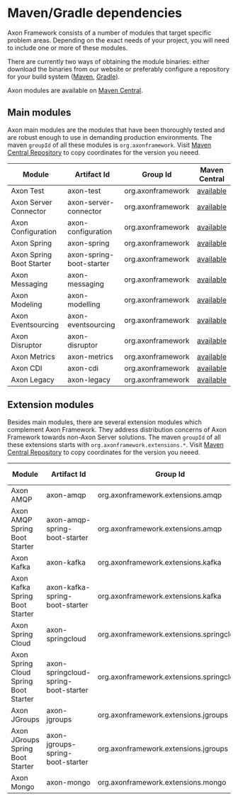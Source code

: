 # Maven/Gradle dependencies

Axon Framework consists of a number of modules that target specific problem areas. Depending on the exact needs of your project, you will need to include one or more of these modules.

There are currently two ways of obtaining the module binaries: either download the binaries from our website or preferably configure a repository for your build system ([Maven](http://maven.apache.org/), [Gradle](https://gradle.org/)).

Axon modules are available on [Maven Central](https://search.maven.org/search?q=axonframework).

## Main modules

Axon main modules are the modules that have been thoroughly tested and are robust enough to use in demanding production environments. The maven `groupId` of all these modules is `org.axonframework`. Visit [Maven Central Repository](https://search.maven.org/search?q=g:org.axonframework) to copy coordinates for the version you neeed.

| Module                        | Artifact Id              | Group Id          | Maven Central                                                             |
| ----------------------------- | ------------------------ | ----------------- |:-------------------------------------------------------------------------:|
| Axon Test                     | axon-test                | org.axonframework | [available](https://search.maven.org/search?q=a:axon-test)                |
| Axon Server Connector         | axon-server-connector    | org.axonframework | [available](https://search.maven.org/search?q=a:axon-server-connector)    |
| Axon Configuration            | axon-configuration       | org.axonframework | [available](https://search.maven.org/search?q=a:axon-configuration)       |
| Axon Spring                   | axon-spring              | org.axonframework | [available](https://search.maven.org/search?q=a:axon-spring)              |
| Axon Spring Boot Starter      | axon-spring-boot-starter | org.axonframework | [available](https://search.maven.org/search?q=a:axon-spring-boot-starter) |
| Axon Messaging                | axon-messaging           | org.axonframework | [available](https://search.maven.org/search?q=a:axon-messaging)           |
| Axon Modeling                 | axon-modelling           | org.axonframework | [available](https://search.maven.org/search?q=a:axon-modelling)           |
| Axon Eventsourcing            | axon-eventsourcing       | org.axonframework | [available](https://search.maven.org/search?q=a:axon-eventsourcing)       |
| Axon Disruptor                | axon-disruptor           | org.axonframework | [available](https://search.maven.org/search?q=a:axon-disruptor)           |
| Axon Metrics                  | axon-metrics             | org.axonframework | [available](https://search.maven.org/search?q=a:axon-metrics)             |
| Axon CDI                      | axon-cdi                 | org.axonframework | [available](https://search.maven.org/search?q=a:axon-cdi)                 |
| Axon Legacy                   | axon-legacy              | org.axonframework | [available](https://search.maven.org/search?q=a:axon-legacy)              |


## Extension modules

Besides main modules, there are several extension modules which complement Axon Framework. They address distribution concerns of Axon Framework towards non-Axon Server solutions. The maven `groupId` of all these extensions starts with `org.axonframework.extensions.*`. Visit [Maven Central Repository](https://search.maven.org/search?q=axonframework%20extensions) to copy coordinates for the version you neeed.

| Module                                | Artifact Id                          | Group Id                                 | Maven Central                                                                         |
| ------------------------------------- | ------------------------------------ | ---------------------------------------- |:-------------------------------------------------------------------------------------:|
| Axon AMQP                             | axon-amqp                            | org.axonframework.extensions.amqp        | [available](https://search.maven.org/search?q=a:axon-amqp)                            |
| Axon AMQP Spring Boot Starter         | axon-amqp-spring-boot-starter        | org.axonframework.extensions.amqp        | [available](https://search.maven.org/search?q=a:axon-amqp-spring-boot-starter)        |
| Axon Kafka                            | axon-kafka                           | org.axonframework.extensions.kafka       | [available](https://search.maven.org/search?q=a:axon-kafka)                           |
| Axon Kafka Spring Boot Starter        | axon-kafka-spring-boot-starter       | org.axonframework.extensions.kafka       | [available](https://search.maven.org/search?q=a:axon-kafka-spring-boot-starter)       |
| Axon Spring Cloud                     | axon-springcloud                     | org.axonframework.extensions.springcloud | [available](https://search.maven.org/search?q=a:axon-springcloud)                     |
| Axon Spring Cloud Spring Boot Starter | axon-springcloud-spring-boot-starter | org.axonframework.extensions.springcloud | [available](https://search.maven.org/search?q=a:axon-springcloud-spring-boot-starter) |
| Axon JGroups                          | axon-jgroups                         | org.axonframework.extensions.jgroups     | [available](https://search.maven.org/search?q=a:axon-jgroups)                         |
| Axon JGroups Spring Boot Starter      | axon-jgroups-spring-boot-starter     | org.axonframework.extensions.jgroups     | [available](https://search.maven.org/search?q=a:axon-jgroups-spring-boot-starter)     |
| Axon Mongo                            | axon-mongo                           | org.axonframework.extensions.mongo       | [available](https://search.maven.org/search?q=a:axon-mongo)                           |

